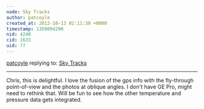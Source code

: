 ```yaml
---
node: Sky Tracks
author: patcoyle
created_at: 2012-10-13 02:11:30 +0000
timestamp: 1350094290
nid: 4240
cid: 1633
uid: 77
---
```




[patcoyle](../profile/patcoyle) replying to: [Sky Tracks](../notes/cfastie/10-6-2012/sky-tracks)

----
Chris, this is delightful. I love the fusion of the gps info with the fly-through point-of-view and the photos at oblique angles. I don't have GE Pro, might need to rethink that. Will be fun to see how the other temperature and pressure data gets integrated.